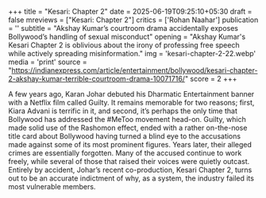 +++
title = "Kesari: Chapter 2"
date = 2025-06-19T09:25:10+05:30
draft = false
mreviews = ["Kesari: Chapter 2"]
critics = ['Rohan Naahar']
publication = ''
subtitle = "Akshay Kumar’s courtroom drama accidentally exposes Bollywood’s handling of sexual misconduct"
opening = "Akshay Kumar's Kesari Chapter 2 is oblivious about the irony of professing free speech while actively spreading misinformation."
img = 'kesari-chapter-2-22.webp'
media = 'print'
source = "https://indianexpress.com/article/entertainment/bollywood/kesari-chapter-2-akshay-kumar-terrible-courtroom-drama-10071716/"
score = 2
+++

A few years ago, Karan Johar debuted his Dharmatic Entertainment banner with a Netflix film called Guilty. It remains memorable for two reasons; first, Kiara Advani is terrific in it, and second, it’s perhaps the only time that Bollywood has addressed the #MeToo movement head-on. Guilty, which made solid use of the Rashomon effect, ended with a rather on-the-nose title card about Bollywood having turned a blind eye to the accusations made against some of its most prominent figures. Years later, their alleged crimes are essentially forgotten. Many of the accused continue to work freely, while several of those that raised their voices were quietly outcast. Entirely by accident, Johar’s recent co-production, Kesari Chapter 2, turns out to be an accurate indictment of why, as a system, the industry failed its most vulnerable members.
